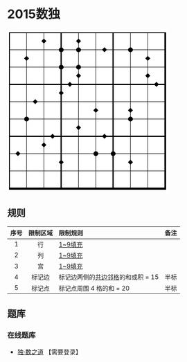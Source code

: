 # 2015数独
<!-- START doctoc generated TOC please keep comment here to allow auto update -->
<!-- DON'T EDIT THIS SECTION, INSTEAD RE-RUN doctoc TO UPDATE -->

<!-- END doctoc generated TOC please keep comment here to allow auto update -->

![题](../../../../../images/sudoku/2015数独.png)

## 规则

| 序号  | 限制区域 | 限制规则                  | 备注  |
|:---:|:----:|:----------------------|:---:|
|  1  |  行   | [1~9填充]               |     |
|  2  |  列   | [1~9填充]               |     |
|  3  |  宫   | [1~9填充]               |     |
|  4  | 标记边  | 标记边两侧的[共边邻格]的和或积 = 15 | 半标  |
|  5  | 标记点  | 标记点周围 4 格的和 = 20      | 半标  |

## 题库

### 在线题库

- [独·数之道](http://www.sudokufans.org.cn/lx/game.index.php?type=ts4) 【需要登录】

[1~9填充]: ../../../../../rules/rules.md#1to9填充

[共边邻格]: ../../../../../rules/rules.md#共边邻格
